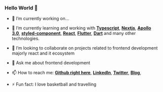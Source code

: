 ### Hello World 👋

- 🔭 I’m currently working on...

- 🌱 I’m currently learning and working with  **[Typescript](https://www.typescriptlang.org/index.html)**, **[Nextjs](https://nextjs.org/)**, **[Apollo 3.0](https://www.apollographql.com/)**, **[styled-component](https://www.styled-components.com/)**, **[React](https://reactjs.org/)**, **[Flutter](https://flutter.dev/)**, **[Dart](https://dart.dev/)** and many other technologies.

- 👯 I’m looking to collaborate on projects related to frontend development majorly react and it ecosystem

- 💬 Ask me about frontend development

- 📫 How to reach me: **[Github right here](https://github.com/aminajao)**,  **[LinkedIn](https://linkedin.com/in/aminajao)**,  **[Twitter](https://twitter.com/amin_ajao)**,  **[Blog](https://hashnode.com/@Bildev)**,

- ⚡ Fun fact: I love basketball and travelling

